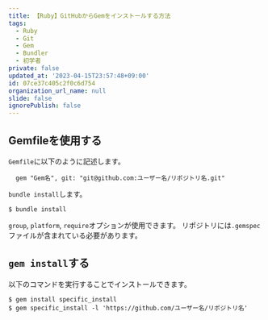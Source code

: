 ```yaml
---
title: 【Ruby】GitHubからGemをインストールする方法
tags:
  - Ruby
  - Git
  - Gem
  - Bundler
  - 初学者
private: false
updated_at: '2023-04-15T23:57:48+09:00'
id: 07ce37c405c2f0c6d754
organization_url_name: null
slide: false
ignorePublish: false
---
```

## Gemfileを使用する
`Gemfile`に以下のように記述します。
```Gemfile:Gemfile
  gem "Gem名", git: "git@github.com:ユーザー名/リポジトリ名.git"
```

`bundle install`します。
```:ターミナル
$ bundle install
```

`group`, `platform`, `require`オプションが使用できます。
リポジトリには`.gemspec`ファイルが含まれている必要があります。

## `gem install`する
以下のコマンドを実行することでインストールできます。
```:ターミナル
$ gem install specific_install
$ gem specific_install -l 'https://github.com/ユーザー名/リポジトリ名'
```
